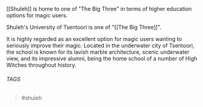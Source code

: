 [[Shuǐeh]] is home to one of "The Big Three" in terms of higher education options for magic users. 

Shuǐeh's University of Tsentoori is one of "[[The Big Three]]". 

It is highly regarded as an excellent option for magic users wanting to seriously improve their magic. Located in the underwater city of Tsentoori, the school is known for its lavish marble architecture, scenic underwater view, and its impressive alumni, being the home school of a number of High Witches throughout history.

###### TAGS
> #shuieh 
